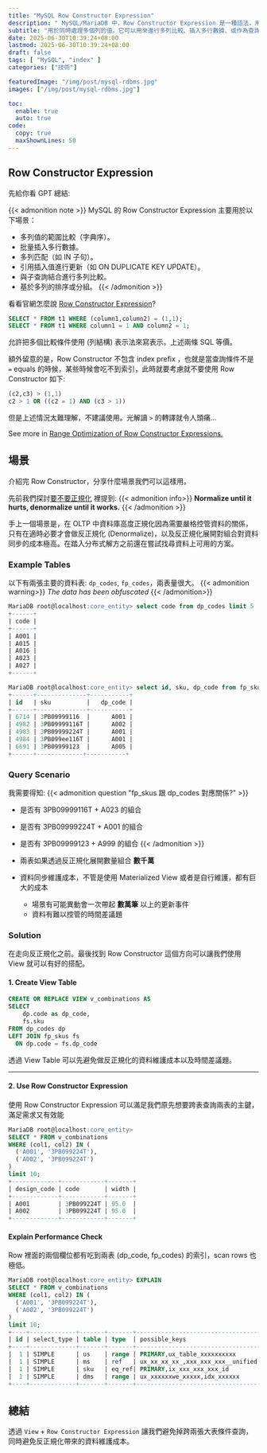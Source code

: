 ```yaml
---
title: "MySQL Row Constructor Expression"
description: " MySQL/MariaDB 中，Row Constructor Expression 是一種語法，用於同時處理多個列的值。它可以用來進行多列比較、插入多行數據、或作為查詢條件，這種語法在特定場景下非常有用。"
subtitle: "用於同時處理多個列的值。它可以用來進行多列比較、插入多行數據、或作為查詢條件，這種語法在特定場景下非常有用。"
date: 2025-06-30T10:39:24+08:00
lastmod: 2025-06-30T10:39:24+08:00
draft: false
tags: [ "MySQL", "index" ]
categories: ["技術"]

featuredImage: "/img/post/mysql-rdbms.jpg"
images: ["/img/post/mysql-rdbms.jpg"]

toc:
  enable: true
  auto: true
code:
  copy: true
  maxShownLines: 50
---
```


<!--more-->

## Row Constructor Expression

先給你看 GPT 總結:

{{< admonition note >}}
MySQL 的 Row Constructor Expression 主要用於以下場景：

- 多列值的範圍比較（字典序）。
- 批量插入多行數據。
- 多列匹配（如 IN 子句）。
- 引用插入值進行更新（如 ON DUPLICATE KEY UPDATE）。
- 與子查詢結合進行多列比較。
- 基於多列的排序或分組。
{{< /admonition >}}


看看官網怎麼說 [Row Constructor Expression](https://dev.mysql.com/doc/refman/8.4/en/row-constructor-optimization.html)?

```sql
SELECT * FROM t1 WHERE (column1,column2) = (1,1);
SELECT * FROM t1 WHERE column1 = 1 AND column2 = 1;
```
允許把多個比較條件使用 (列結構) 表示法來寫表示。上述兩條 SQL 等價。


額外留意的是，Row Constructor 不包含 index prefix ，也就是當查詢條件不是 `=` equals 的時候，某些時候會吃不到索引，此時就要考慮就不要使用 Row Constructor 如下:

```sql
(c2,c3) > (1,1)
c2 > 1 OR ((c2 = 1) AND (c3 > 1))
```

但是上述情況太難理解，不建議使用。光解讀 `>` 的轉譯就令人頭痛...



See more in  [Range Optimization of Row Constructor Expressions.](https://dev.mysql.com/doc/refman/8.4/en/range-optimization.html#row-constructor-range-optimization)


## 場景

介紹完 Row Constructor，分享什麼場景我們可以這樣用。

先前我們探討[要不要正規化](/table-normalize-or-denormalized/) 裡提到:
{{< admonition info>}}
 **Normalize until it hurts, denormalize until it works.**
{{< /admonition >}}


手上一個場景是，在 OLTP 中資料庫高度正規化因為需要嚴格控管資料的關係，只有在適時必要才會做反正規化 (Denormalize)，以及反正規化展開對組合對資料同步的成本極高。在踏入分布式解方之前還在嘗試找尋資料上可用的方案。

### Example Tables
以下有兩張主要的資料表: `dp_codes`, `fp_codes`，兩表量很大。
{{< admonition warning>}}
_The data has been obfuscated_
{{< /admonition>}}
```sql
MariaDB root@localhost:core_entity> select code from dp_codes limit 5
+------+
| code |
+------+
| A001 |
| A015 |
| A016 |
| A023 |
| A027 |
+------+
```

```sql
MariaDB root@localhost:core_entity> select id, sku, dp_code from fp_skus limit 5;
+------+--------------+-----------+
| id   | sku          |   dp_code |
+------+--------------+-----------+
| 6714 | 3PB09999116  |      A001 |
| 4982 | 3PB09999116T |      A002 |
| 4983 | 3PB09999224T |      A001 |
| 4984 | 3PB099ee116T |      A001 |
| 6691 | 3PB09999123  |      A005 |
+------+-------------+-----------+
```

### Query Scenario
我需要得知:
{{< admonition question "fp_skus 跟 dp_codes 對應關係?" >}}
- 是否有 3PB09999116T + A023 的組合
- 是否有 3PB09999224T + A001 的組合
- 是否有 3PB09999123 + A999 的組合
{{< /admonition >}}

- 兩表如果透過反正規化展開數量組合 **數千萬**
- 資料同步維護成本，不管是使用 Materialized View 或者是自行維護，都有巨大的成本
  - 場景有可能異動會一次帶起 **數萬筆** 以上的更新事件
  - 資料有難以控管的時間差議題

### Solution

在走向反正規化之前。最後找到 Row Constructor 這個方向可以讓我們使用 View 就可以有好的搭配。

#### 1. Create View Table
```sql
CREATE OR REPLACE VIEW v_combinations AS
SELECT 
    dp.code as dp_code,
    fs.sku
FROM dp_codes dp
LEFT JOIN fp_skus fs 
  ON dp.code = fs.dp_code
```

透過 View Table 可以先避免做反正規化的資料維護成本以及時間差議題。

---

#### 2. Use Row Constructor Expression
使用 Row Constructor Expression 可以滿足我們原先想要跨表查詢兩表的主鍵，滿足需求又有效能

```sql
MariaDB root@localhost:core_entity>
SELECT * FROM v_combinations 
WHERE (col1, col2) IN (
  ('A001', '3PB099224T'), 
  ('A002', '3PB099224T')
)
limit 10;
+-------------+------------+-------+
| design_code | code       | width |
+-------------+------------+-------+
| A001        | 3PB099224T | 95.0  |
| A002        | 3PB099224T | 95.0  |
+-------------+------------+-------+
```

#### Explain Performance Check
Row 裡面的兩個欄位都有吃到兩表 (dp_code, fp_codes) 的索引，scan rows 也極低。

```sql
MariaDB root@localhost:core_entity> EXPLAIN 
SELECT * FROM v_combinations 
WHERE (col1, col2) IN (
  ('A001', '3PB099224T'), 
  ('A002', '3PB099224T')
)
limit 10;
+----+-------------+-------+-------+----------------------------------------+-----------------------+---------+------+------+----------------------------------------------------+
| id | select_type | table | type  | possible_keys                          | key_len  | ref     | rows | extra                                                      |
+----+-------------+-------+-------+----------------------------------------+-----------------------+---------+------+------+----------------------------------------------------+
|  1 | SIMPLE      | us    | range | PRIMARY,ux_table_xxxxxxxxxx            | ux_uxxx  | NULL    |    1 | Using index condition                                      |
|  1 | SIMPLE      | ms    | ref   | ux_xx_xx_xx_,xxx_xxx_xxx__unified...   | xxx_x... | core... |    1 |                                                            |
|  1 | SIMPLE      | sku   | eq_ref| PRIMARY,ix_xxx_xxx_xxx_id              | PRIMARY  | core... |    1 | Using where                                                |
|  1 | SIMPLE      | dms   | range | ux_xxxxxxwe_xxxxx,idx_xxxxxx           | ux_xxx   | NULL    |  437 | Using where; Using index; Using join buffer (flat...       |
+----+-------------+-------+-------+----------------------------------------+-----------------------+---------+------+------+----------------------------------------------------+
```

## 總結
透過 `View` + `Row Constructor Expression` 讓我們避免掉跨兩張大表條件查詢，同時避免反正規化帶來的資料維護成本。